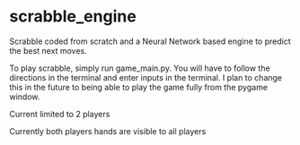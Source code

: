 # scrabble_engine
Scrabble coded from scratch and a Neural Network based engine to predict the best next moves.

To play scrabble, simply run game_main.py. You will have to follow the directions in the terminal and enter inputs in the terminal. I plan to change this in the future to being able to play the game fully from the pygame window.

Current limited to 2 players

Currently both players hands are visible to all players
